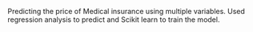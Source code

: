 Predicting the price of Medical insurance using multiple variables. Used regression analysis to predict and Scikit learn to train the model.

